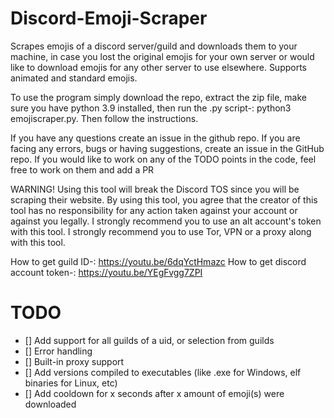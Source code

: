# Discord-Emoji-Scraper
Scrapes emojis of a discord server/guild and downloads them to your machine, in case you lost the original emojis for your own server or would like to download emojis for any other server to use elsewhere. Supports animated and standard emojis.

To use the program simply download the repo, extract the zip file, make sure you have python 3.9 installed, then run the .py script-: python3 emojiscraper.py. Then follow the instructions.

If you have any questions create an issue in the github repo.
If you are facing any errors, bugs or having suggestions, create an issue in the GitHub repo.
If you would like to work on any of the TODO points in the code, feel free to work on them and add a PR

WARNING! Using this tool will break the Discord TOS since you will be scraping their website.
By using this tool, you agree that the creator of this tool has no responsibility for any action taken
against your account or against you legally.
I strongly recommend you to use an alt account's token with this tool.
I strongly recommend you to use Tor, VPN or a proxy along with this tool.

How to get guild ID-: https://youtu.be/6dqYctHmazc
How to get discord account token-: https://youtu.be/YEgFvgg7ZPI

# TODO
- [] Add support for all guilds of a uid, or selection from guilds
- [] Error handling
- [] Built-in proxy support
- [] Add versions compiled to executables (like .exe for Windows, elf binaries for Linux, etc)
- [] Add cooldown for x seconds after x amount of emoji(s) were downloaded